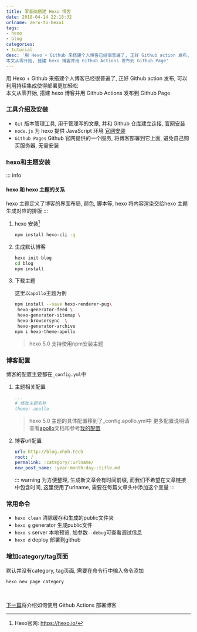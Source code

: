```yaml
---
title: 零基础搭建 Hexo 博客
date: 2018-04-14 22:18:32
urlname: zero-to-hexo1
tags:
- hexo
- blog
categories:
- tutorial
desc: '用 Hexo + Github 来搭建个人博客已经很普遍了, 正好 Github action 发布, 可以利用持续集成使得部署更加轻松 \
本文从零开始, 搭建 hexo 博客并用 Github Actions 发布到 Github Page'
---
```


用 Hexo + Github 来搭建个人博客已经很普遍了, 正好 Github action 发布, 可以利用持续集成使得部署更加轻松 \
本文从零开始, 搭建 hexo 博客并用 Github Actions 发布到 Github Page

<!--more-->

### 工具介绍及安装

- `Git`  版本管理工具, 用于管理写的文章, 并和 Github 仓库建立连接, [官网安装](https://git-scm.com/)
- `node.js`  为 hexo 提供 JavaScript 环境 [官网安装](https://nodejs.org/)
- `Github Pages`   Github 官网提供的一个服务, 将博客部署到它上面, 避免自己购买服务器, 无需安装

### hexo和主题安装

::: info

#### hexo 和 hexo 主题的关系

hexo 主题定义了博客的界面布局, 颜色, 脚本等, hexo 将内容渲染交给hexo 主题生成对应的排版
:::

1. hexo 安装[^1]

   [^1]: Hexo官网: <https://hexo.io/>

   ``` bash
   npm install hexo-cli -g
   ```

2. 生成默认博客

   ``` bash
   hexo init blog
   cd blog
   npm install
   ```

3. 下载主题

   这里以`apollo`主题为例

   ``` bash
   npm install --save hexo-renderer-pug\
    hexo-generator-feed \
    hexo-generator-sitemap \
    hexo-browsersync  \
    hexo-generator-archive
   npm i hexo-theme-apollo
   ```

   > hexo 5.0 支持使用npm安装主题

### 博客配置

博客的配置主要都在`_config.yml`中

1. 主题相关配置

   ```yml
   ...
   # 修改主题名称
   theme: apollo
   ```

   > hexo 5.0 主题的具体配置移到了_config.apollo.yml中
   更多配置说明请查看[apollo](https://github.com/achjqz/hexo-theme-apollo/blob/master/docs/doc-zh.md)文档和参考[我的配置](https://github.com/achjqz/blog/blob/master/_config.yml)

2. 博客url配置

   ```yml
   url: http://blog.xhyh.tech
   root: /
   permalink: :category/:urlname/
   new_post_name: :year:month:day-:title.md
   ```

   ::: warning
   为方便整理, 生成新文章会有时间前缀, 而我们不希望在文章链接中包含时间, 这里使用了urlname, 需要在每篇文章头中添加这个变量
   :::

### 常用命令

- `hexo clean`  清除缓存和生成的public文件夹
- `hexo g`  generator  生成public文件
- `hexo s`  server     本地预览, 加参数`--debug`可查看调试信息
- `hexo d`   deploy   部署到github

### 增加category/tag页面

默认并没有category, tag页面, 需要在命令行中输入命令添加

```bash
hexo new page category
```

</br>

[下一篇](https://blog.xhyh.tech/tutorial/zero-to-hexo2/)将介绍如何使用 Github Actions 部署博客
